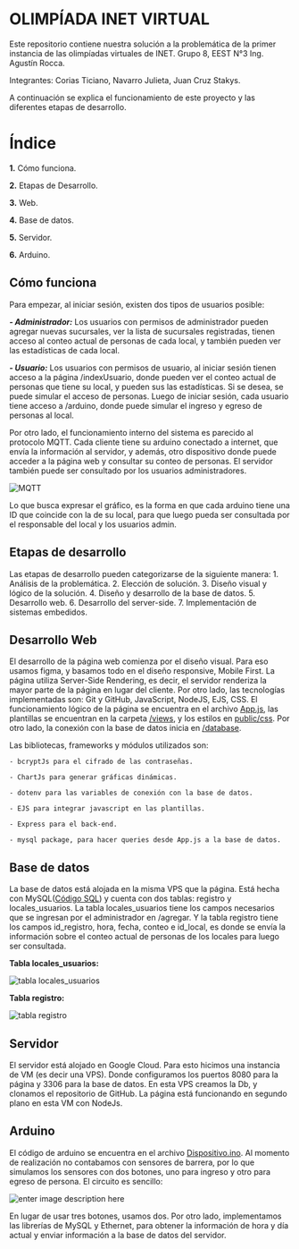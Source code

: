 # OLIMPÍADA INET VIRTUAL

Este repositorio contiene nuestra solución a la problemática de la primer instancia de las olimpíadas virtuales de INET. 
Grupo 8, EEST N°3 Ing. Agustín Rocca.

Integrantes: Corias Ticiano, Navarro Julieta, Juan Cruz Stakys.

A continuación se explica el funcionamiento de este proyecto y las diferentes etapas de desarrollo.


# Índice
 **1.** Cómo funciona. 
 
 **2.** Etapas de Desarrollo.
 
 **3.** Web.
 
 **4.** Base de datos.
 
 **5.** Servidor.
 
  **6.** Arduino.


## Cómo funciona

Para empezar, al iniciar sesión, existen dos tipos de usuarios posible:

***-  Administrador:*** Los usuarios con permisos de administrador pueden agregar nuevas sucursales, ver la lista de sucursales registradas, tienen acceso al conteo actual de personas de cada local, y también pueden ver las estadísticas de cada local. 
	
***-  Usuario:*** Los usuarios con permisos de usuario, al iniciar sesión tienen acceso a la página /indexUsuario, donde pueden ver el conteo actual de personas que tiene su local, y pueden sus las estadísticas. Si se desea, se puede simular el acceso de personas. Luego de iniciar sesión, cada usuario tiene acceso a /arduino, donde puede simular el ingreso y egreso de personas al local. 


Por otro lado, el funcionamiento interno del sistema es parecido al protocolo MQTT. Cada cliente tiene su arduino conectado a internet, que envía la información al servidor, y  además, otro dispositivo donde puede acceder a la página web y consultar su conteo de personas. El servidor también puede ser consultado por los usuarios administradores.

![MQTT](https://i.ibb.co/6sVMGQR/Captura-de-pantalla-de-2021-08-23-16-31-21.png)

Lo que busca expresar el gráfico, es la forma en que cada arduino tiene una ID que coincide con la de su local, para que luego pueda ser consultada por el responsable del local y los usuarios admin. 

## Etapas de desarrollo

Las etapas de desarrollo pueden categorizarse de la siguiente manera:
	1. Análisis de la problemática.
	2. Elección de solución.
	3. Diseño visual y lógico de la solución.
	4. Diseño y desarrollo de la base de datos.
	5. Desarrollo web.
	6. Desarrollo del server-side.
	7. Implementación de sistemas embedidos.

## Desarrollo Web

El desarrollo de la página web comienza por el diseño visual. Para eso usamos figma, y basamos todo en el diseño responsive, Mobile First. 
La página utiliza Server-Side Rendering, es decir, el servidor renderiza la mayor parte de la página en lugar del cliente. 
Por otro lado, las tecnologías implementadas son: Git y GitHub, JavaScript, NodeJS, EJS, CSS.
El funcionamiento lógico de la página se encuentra en el archivo [App.js](https://github.com/tgcorias/INET1-Web/blob/main/app.js), las plantillas se encuentran en la carpeta [/views](https://github.com/tgcorias/INET1-Web/tree/main/views), y los estilos en [public/css](https://github.com/tgcorias/INET1-Web/tree/main/public/css). Por otro lado, la conexión con la base de datos inicia en [/database](https://github.com/tgcorias/INET1-Web/tree/main/database).

Las bibliotecas, frameworks y módulos utilizados son:

	- bcryptJs para el cifrado de las contraseñas.
	
	- ChartJs para generar gráficas dinámicas.
	
	- dotenv para las variables de conexión con la base de datos.
	
	- EJS para integrar javascript en las plantillas.
	
	- Express para el back-end.
	
	- mysql package, para hacer queries desde App.js a la base de datos. 
	
## Base de datos

La base de datos está alojada en la misma VPS que la página. 
Está hecha con MySQL([Código SQL](https://github.com/tgcorias/INET1-Web/blob/main/C%C3%B3digo%20SQL%20y%20Arduino/DATABASE.sql)) y cuenta con dos tablas: registro y locales_usuarios. 
La tabla locales_usuarios tiene los campos necesarios que se ingresan por el administrador en /agregar.
Y la tabla registro tiene los campos id_registro, hora, fecha, conteo e id_local, es donde se envía la información sobre el conteo actual de personas de los locales para luego ser consultada.

**Tabla locales_usuarios:**

![tabla locales_usuarios](https://i.ibb.co/zZJhjbz/Captura-de-pantalla-de-2021-08-23-16-12-10.png)


**Tabla registro:**

![tabla registro](https://i.ibb.co/xqL8wjq/Captura-de-pantalla-de-2021-08-23-16-18-17.png)


## Servidor

El servidor está alojado en Google Cloud. Para esto hicimos una instancia de VM (es decir una VPS). Donde configuramos los puertos 8080 para la página y 3306 para la base de datos. En esta VPS creamos la Db, y clonamos el repositorio de GitHub. La página está funcionando en segundo plano en esta VM con NodeJs.


## Arduino

El código de arduino se encuentra en el archivo [Dispositivo.ino](https://github.com/tgcorias/INET1-Web/blob/main/C%C3%B3digo%20SQL%20y%20Arduino/Dispositivo.ino). Al momento de realización no contabamos con sensores de barrera, por lo que simulamos los sensores con dos botones, uno para ingreso y otro para egreso de persona. El circuito es sencillo:

![enter image description here](https://arduinogetstarted.com/images/tutorial/arduino-multiple-button-wiring-diagram.jpg)

En lugar de usar tres botones, usamos dos. Por otro lado, implementamos las librerías de MySQL y Ethernet, para obtener la información de hora y día actual y enviar información a la base de datos del servidor.
